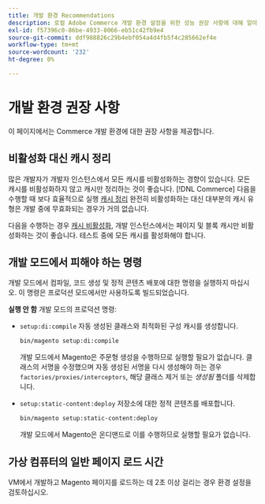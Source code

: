 ```yaml
---
title: 개발 환경 Recommendations
description: 로컬 Adobe Commerce 개발 환경 설정을 위한 성능 권장 사항에 대해 알아봅니다.
exl-id: f57396c0-86be-4933-8066-eb51c42fb9e4
source-git-commit: ddf988826c29b4ebf054a4d4fb5f4c285662ef4e
workflow-type: tm+mt
source-wordcount: '232'
ht-degree: 0%

---
```


# 개발 환경 권장 사항

이 페이지에서는 Commerce 개발 환경에 대한 권장 사항을 제공합니다.

## 비활성화 대신 캐시 정리

많은 개발자가 개발자 인스턴스에서 모든 캐시를 비활성화하는 경향이 있습니다. 모든 캐시를 비활성화하지 않고 캐시만 정리하는 것이 좋습니다. [!DNL Commerce] 다음을 수행할 때 보다 효율적으로 실행 [캐시 정리](../configuration/cli/manage-cache.md#clean-and-flush-cache-types) 완전히 비활성화하는 대신 대부분의 캐시 유형은 개발 중에 무효화되는 경우가 거의 없습니다.

다음을 수행하는 경우 [캐시 비활성화](../configuration/cli/manage-cache.md#enable-or-disable-cache-types), 개발 인스턴스에서는 페이지 및 블록 캐시만 비활성화하는 것이 좋습니다. 테스트 중에 모든 캐시를 활성화해야 합니다.

## 개발 모드에서 피해야 하는 명령

개발 모드에서 컴파일, 코드 생성 및 정적 콘텐츠 배포에 대한 명령을 실행하지 마십시오. 이 명령은 프로덕션 모드에서만 사용하도록 빌드되었습니다.

**실행 안 함** 개발 모드의 프로덕션 명령:

* `setup:di:compile` 자동 생성된 클래스와 최적화된 구성 캐시를 생성합니다.

  ```bash
  bin/magento setup:di:compile
  ```

  개발 모드에서 Magento은 주문형 생성을 수행하므로 실행할 필요가 없습니다. 클래스의 서명을 수정했으며 자동 생성된 서명을 다시 생성해야 하는 경우 `factories/proxies/interceptors`, 해당 클래스 제거 또는 _생성됨_ 폴더를 삭제합니다.

* `setup:static-content:deploy` 저장소에 대한 정적 콘텐츠를 배포합니다.

  ```bash
  bin/magento setup:static-content:deploy
  ```

  개발 모드에서 Magento은 온디맨드로 이를 수행하므로 실행할 필요가 없습니다.

## 가상 컴퓨터의 일반 페이지 로드 시간

VM에서 개발하고 Magento 페이지를 로드하는 데 2초 이상 걸리는 경우 환경 설정을 검토하십시오.
